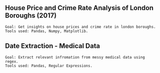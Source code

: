 ## House Price and Crime Rate Analysis of London Boroughs (2017)
	Goal: Get insights on house prices and crime rate in london boroughs.
	Tools used: Pandas, Numpy, Matplotlib.

## Date Extraction - Medical Data
	Goal: Extract relevant infromation from messy medical data using regex.
	Tools used: Pandas, Regular Expressions.
